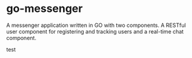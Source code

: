 # go-messenger

A messenger application written in GO with two components. A RESTful user component for registering and tracking users and a real-time chat component.

test

